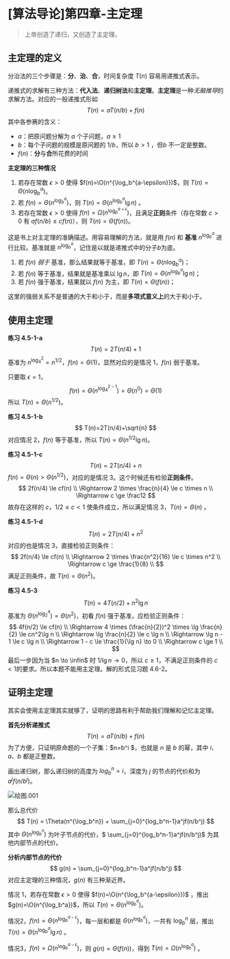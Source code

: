 # [算法导论]第四章-主定理

> 上帝创造了递归，又创造了主定理。

## 主定理的定义

分治法的三个步骤是：**分**、**治**、**合**，时间复杂度 $T(n)$ 容易用递推式表示。

递推式的求解有三种方法：**代入法**、**递归树法**和**主定理**。**主定理**是一种*无脑推导*的求解方法。对应的一般递推式形如
$$
T(n) = aT(n/b) + f(n)
$$
其中各参赛的含义：

- $a$：把原问题分解为 $a$ 个子问题，$a \ge 1$
- $b$：每个子问题的规模是原问题的 $1/b$，所以 $b \gt 1$ ，但$b$ 不一定是整数。
- $f(n)$：**分**与**合**所花费的时间

**主定理的三种情况**

1. 若存在常数 $\epsilon \gt 0$ 使得 $f(n)=\O(n^{\log_b^{a-\epsilon}})$，则 $T(n)=\Theta(n\log_b^a)$。
2. 若 $f(n)=\Theta(n^{log_b^a})$，则 $T(n)=\Theta(n^{\log_b^a}\lg n)$ 。
3. 若存在常数 $\epsilon \gt 0$ 使得 $f(n) = \Omega(n^{\log_b^{a+\epsilon}})$，且满足**正则**条件（存在常数 $c\gt0$ 有 $af(n/b)\le cf(n)$），则 $T(n)=\Theta(f(n))$。

这是书上对主定理的准确描述。用容易理解的方法，就是用 $f(n)$ 和 **基准** $n^{\log_b^a}$ 进行比较。基准就是 $n^{\log_b^a}$，记住是以就是递推式中的分子$b$为底。

1. 若 $f(n)$ *弱于* 基准，那么结果就等于基准，即 $T(n)=\Theta(n\log_b^a)$；
2. 若 $f(n)$ 等于基准，结果就是基准乘以 $\lg n$，即 $T(n)=\Theta(n^{\log_b^a}\lg n)$；
3. 若 $f(n)$ 强于基准，结果就以 $f(n)$ 为主，即 $T(n)=\Theta(f(n))$；

这里的强弱关系不是普通的大于和小于，而是**多项式意义上**的大于和小于。

## 使用主定理

**练习 4.5-1-a**
$$
T(n) = 2T(n/4) + 1
$$
基准为 $n^{\log_4^2} = n^{1/2}$，$f(n)=\Theta(1)$，显然对应的是情况 1，$f(n)$ 弱于基准。

只要取 $\epsilon=1$，
$$
f(n)=\Theta(n^{\log_4^{2-1}})=\Theta(n^0) = \Theta(1)
$$
所以 $T(n)=\Theta(n^{1/2})$。

**练习 4.5-1-b**
$$
T(n)=2T(n/4)+\sqrt{n}
$$
对应情况 2，$f(n)$ 等于基准，所以 $T(n)=\Theta(n^{1/2}\lg n)$。

**练习 4.5-1-c**
$$
T(n)=2T(n/4)+n
$$
 $f(n)=\Theta(n) > \Theta(n^{1/2})$，对应的是情况 3。这个时候还有检验**正则条件**。
$$
2f(n/4) \le cf(n) \\
\Rightarrow 2 \times \frac{n}{4} \le c \times n \\
\Rightarrow c \ge \frac12
$$
故存在这样的 $c$，$1/2 \le c \lt 1$ 使条件成立，所以满足情况 3，$T(n)=\Theta(n)$ 。

**练习 4.5-1-d**
$$
T(n) = 2T(n/4) + n^2
$$
对应的也是情况 3，直接检验正则条件：
$$
2f(n/4) \le cf(n) \\
\Rightarrow 2 \times \frac{n^2}{16} \le c \times n^2 \\
\Rightarrow c \ge \frac{1}{8} \\
$$
满足正则条件，故 $T(n)=\Theta(n^2)$。

**练习 4.5-3**
$$
T(n) = 4T(n/2) + n^2 \lg n
$$
基准为 $\Theta(n^{\log_2^4}) = \Theta(n^2)$，初看 $f(n)$ 强于基准，应检验正则条件：
$$
4f(n/2) \le cf(n) \\
\Rightarrow 4 \times (\frac{n}{2})^2 \times \lg \frac{n}{2} \le cn^2\lg n \\
\Rightarrow \lg \frac{n}{2} \le c \lg n \\
\Rightarrow \lg n - 1 \le c \lg n \\
\Rightarrow 1 - c \le \frac{1}{\lg n} \to 0 \\
\Rightarrow c \ge 1 \\
$$
最后一步因为当 $n \to \infin$ 时 $1/\lg n \to 0$，所以 $c \ge 1$，不满足正则条件的 $c\lt 1$的要求。所以本题不能用主定理。解的形式见习题 4.6-2。

## 证明主定理

其实会使用主定理其实就够了，证明的思路有利于帮助我们理解和记忆主定理。

**首先分析递推式**
$$
T(n) = aT(n/b)+f(n)
$$
为了方便，只证明原命题的一个子集：$n=b^i $，也就是 $n$ 是 $b$ 的幂，其中 $i$、$a$、$b$ 都是正整数。

画出递归树，那么递归树的高度为 $log_b^n=i$，深度为 $j$ 的节点的代价和为 $a^jf(n/b^j)$。

![绘图.001](/Users/liao/Documents/绘图/绘图.001.jpeg)

那么总代价
$$
T(n) = \Theta(n^{\log_b^n}) + \sum_{j=0}^{log_b^n-1}a^jf(n/b^j)
$$
其中 $\Theta(n^{\log_b^n})$ 为叶子节点的代价，$ \sum_{j=0}^{log_b^n-1}a^jf(n/b^j)$ 为其他内部节点的代价。

**分析内部节点的代价**
$$
g(n) = \sum_{j=0}^{log_b^n-1}a^jf(n/b^j)
$$
对应主定理的三种情况，$g(n)$ 有三种渐近界。

情况 1，若存在常数 $\epsilon \gt 0$ 使得 $f(n)=\O(n^{\log_b^{a-\epsilon}})$ ，推出 $g(n)=\O(n^{\log_b^a})$，所以 $T(n)=\Theta(n^{\log_b^a})$。

情况2，$f(n)=\Theta(n^{\log_b^{a-\epsilon}})$，每一层和都是 $\Theta(n^{\log_b^a})$，一共有 $\log_b^n$ 层，推出 $T(n)=\Theta(n^{\log_b^a}\lg n)$ 。

情况3，$f(n)=\Omega(n^{\log_b^{a-\epsilon}})$，则 $g(n)=\Theta(f(n))$，得到 $T(n) = \Omega (n^{\log_b^a})$ 。